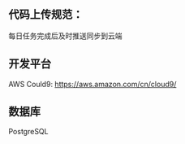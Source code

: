 ## 代码上传规范：
每日任务完成后及时推送同步到云端

## 开发平台
AWS Could9: https://aws.amazon.com/cn/cloud9/

## 数据库
PostgreSQL
